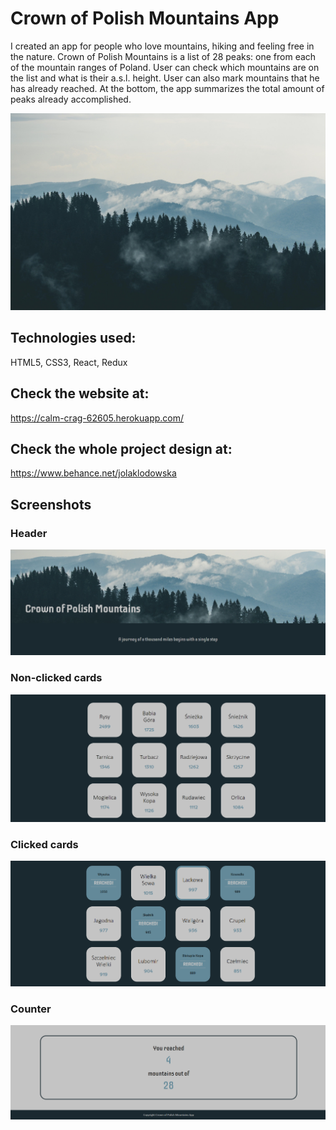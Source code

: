 # Crown of Polish Mountains App

I created an app for people who love mountains, hiking and feeling free in the nature. Crown of Polish Mountains is a list of 28 peaks: one from each of the mountain ranges of Poland. User can check which mountains are on the list and what is their a.s.l. height. User can also mark mountains that he has already reached. At the bottom, the app summarizes the total amount of peaks already accomplished.

![mountains](./docs/mountains.jpg)
## Technologies used:
HTML5, CSS3, React, Redux

## Check the website at:
https://calm-crag-62605.herokuapp.com/

## Check the whole project design at:
https://www.behance.net/jolaklodowska

## Screenshots

### Header

![header](./docs/header.png)

### Non-clicked cards

![nonclicked](./docs/nonclicked.png)

### Clicked cards

![clicked](./docs/clicked.png)

### Counter

![counter](./docs/counter.png)